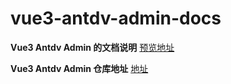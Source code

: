 # vue3-antdv-admin-docs

**Vue3 Antdv Admin 的文档说明**
[预览地址](https://buqiyuan.github.io/vue3-antdv-admin-docs)

**Vue3 Antdv Admin 仓库地址**
[地址](https://github.com/buqiyuan/vue3-antdv-admin)
